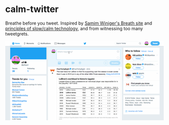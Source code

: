 # calm-twitter

Breathe before you tweet. Inspired by [Samim Winiger's Breath site](https://samim.io/breath/) and [principles of slow/calm technology](https://www.are.na/emanuel-f/slow-technology-locally-grown-and-grass-fed-1515708893), and from witnessing too many tweetgrets.

![extension gif](https://github.com/emanuelfeld/calm-twitter/raw/master/example.gif)

